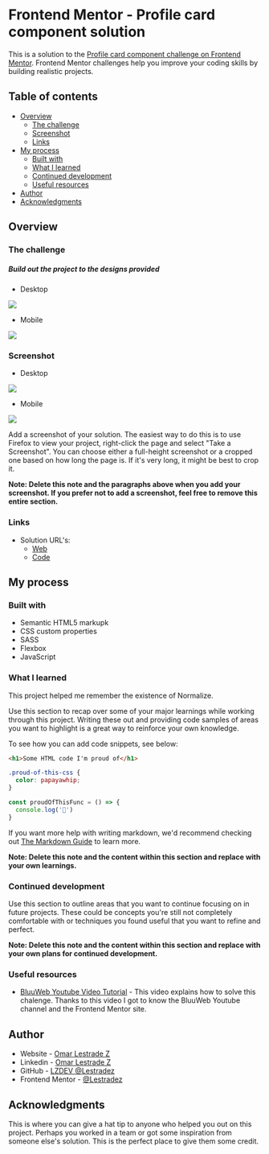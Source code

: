 # Frontend Mentor - Profile card component solution

This is a solution to the [Profile card component challenge on Frontend Mentor](https://www.frontendmentor.io/challenges/profile-card-component-cfArpWshJ). Frontend Mentor challenges help you improve your coding skills by building realistic projects. 

## Table of contents

- [Overview](#overview)
  - [The challenge](#the-challenge)
  - [Screenshot](#screenshot)
  - [Links](#links)
- [My process](#my-process)
  - [Built with](#built-with)
  - [What I learned](#what-i-learned)
  - [Continued development](#continued-development)
  - [Useful resources](#useful-resources)
- [Author](#author)
- [Acknowledgments](#acknowledgments)

## Overview

### The challenge

##### Build out the project to the designs provided
- Desktop 

![](./design/desktop-design.jpg)

- Mobile

![](./design/mobile-design.jpg)

### Screenshot

- Desktop 

![](./images/desktop-screenshot.png)

- Mobile

![](./images/mobile-screenshot.png)

Add a screenshot of your solution. The easiest way to do this is to use Firefox to view your project, right-click the page and select "Take a Screenshot". You can choose either a full-height screenshot or a cropped one based on how long the page is. If it's very long, it might be best to crop it.


**Note: Delete this note and the paragraphs above when you add your screenshot. If you prefer not to add a screenshot, feel free to remove this entire section.**

### Links

- Solution URL's: 
  - [Web](https://lestradez.github.io/Profile-Card-Component/)
  - [Code](https://github.com/Lestradez/Profile-Card-Component)


## My process

### Built with

- Semantic HTML5 markupk
- CSS custom properties
- SASS
- Flexbox
- JavaScript

### What I learned

This project helped me remember the existence of Normalize.

Use this section to recap over some of your major learnings while working through this project. Writing these out and providing code samples of areas you want to highlight is a great way to reinforce your own knowledge.

To see how you can add code snippets, see below:

```html
<h1>Some HTML code I'm proud of</h1>
```
```css
.proud-of-this-css {
  color: papayawhip;
}
```
```js
const proudOfThisFunc = () => {
  console.log('🎉')
}
```

If you want more help with writing markdown, we'd recommend checking out [The Markdown Guide](https://www.markdownguide.org/) to learn more.

**Note: Delete this note and the content within this section and replace with your own learnings.**

### Continued development

Use this section to outline areas that you want to continue focusing on in future projects. These could be concepts you're still not completely comfortable with or techniques you found useful that you want to refine and perfect.

**Note: Delete this note and the content within this section and replace with your own plans for continued development.**

### Useful resources

- [BluuWeb Youtube Video Tutorial](https://www.youtube.com/watch?v=Xe_qNR1mmCg&list=PLPl81lqbj-4KC6vBLHq911mmh4AA8_m7N) - This video explains how to solve this chalenge. Thanks to this video I got to know the BluuWeb Youtube channel and the Frontend Mentor site.

## Author

- Website - [Omar Lestrade Z](https://www.lestradez.com.ar) 
- Linkedin - [Omar Lestrade Z](https://www.linkedin.com/in/omar-lestrade/)
- GitHub - [LZDEV @Lestradez](https://github.com/Lestradez)
- Frontend Mentor - [@Lestradez](https://www.frontendmentor.io/profile/Lestradez)


## Acknowledgments

This is where you can give a hat tip to anyone who helped you out on this project. Perhaps you worked in a team or got some inspiration from someone else's solution. This is the perfect place to give them some credit.
